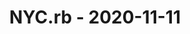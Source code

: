 ---
layout: post
title: NYC.rb - 2020-11-11
datetime: '2020-11-11 17:30:00 -0500'
name: NYC.rb
external_url: https://www.meetup.com/NYC-rb/events/rsjnsrybcpbpb/
online_event: true
year_month: 2020-11
---